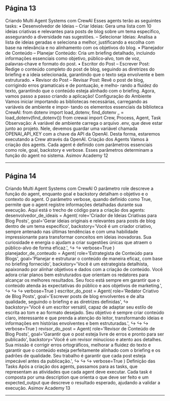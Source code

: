 ## Página 13

Criando Multi Agent Systems com CrewAI
Esses agents terão as seguintes tasks:
• Desenvolvedor de Ideias
– Criar Ideias: Gera uma lista com 10 ideias criativas e relevantes para posts de blog sobre
um tema específico, assegurando a diversidade nas sugestões.
– Selecionar Ideias: Analisa a lista de ideias geradas e seleciona a melhor, justificando a
escolha com base na relevância e no alinhamento com os objetivos do blog.
• Planejador de Conteúdo
– Planejar Conteúdo: Cria um briefing detalhado, incluindo informações essenciais como
objetivo, público‑alvo, tom de voz, palavras‑chave e formato do post.
• Escritor do Post
– Escrever Post: Redige o conteúdo completo do post de blog, seguindo as diretrizes do
briefing e a ideia selecionada, garantindo que o texto seja envolvente e bem estruturado.
• Revisor do Post
– Revisar Post: Revê o post de blog, corrigindo erros gramaticais e de pontuação, e melho‑
rando a fluidez do texto, garantindo que o conteúdo esteja alinhado com o briefing.
Agora, vamos passo a passo criando a aplicação!
Configuração do Ambiente
Vamos iniciar importando as bibliotecas necessárias, carregando as variáveis de ambiente e impor‑
tando os elementos essenciais da biblioteca CrewAI:
from dotenv import load_dotenv, find_dotenv
_ = load_dotenv(find_dotenv())
from crewai import Crew, Process, Agent, Task
Observação: A variável de ambiente carrega o arquivo .env, que deve estar junto ao projeto. Nele,
devemos guardar uma variável chamada OPENAI_API_KEY com a chave da API da OpenAI. Desta
forma, estaremos executando a Crew através da OpenAI.
Criação dos Agents
Vamos à criação dos agents. Cada agent é definido com parâmetros essenciais como role, goal,
backstory e verbose. Esses parâmetros determinam a função do agent no sistema.
Asimov Academy
12


---
## Página 14

Criando Multi Agent Systems com CrewAI
O parâmetro role descreve a função do agent, enquanto goal e backstory detalham o objetivo
e o contexto do agent. O parâmetro verbose, quando definido como True, permite que o agent
registre informações detalhadas durante sua execução.
Aqui está o trecho de código para a criação dos agents:
desenvolvedor_de_ideais = Agent(
role='Criador de Ideias Criativas para Blog Posts',
goal='Gerar ideias originais e relevantes para posts de blog dentro de um tema específico',
backstory='Você é um criador criativo, sempre antenado nas últimas tendências e com uma
habilidade impressionante para transformar conceitos em ideias inovadoras. Sua curiosidade
e energia o ajudam a criar sugestões únicas que atraem o público-alvo de forma eficaz.',
↪
↪
verbose=True
)
planejador_de_conteudo = Agent(
role='Estrategista de Conteúdo para Blogs',
goal='Planejar e estruturar o conteúdo de maneira eficaz, com base no briefing fornecido',
backstory='Você é um estrategista detalhista, apaixonado por alinhar objetivos e dados com a
criação de conteúdo. Você adora criar planos bem estruturados que orientam os redatores
para alcançar os melhores resultados. Seu foco está sempre em garantir que o conteúdo
atenda às expectativas do público e aos objetivos de marketing.',
↪
↪
↪
verbose=True
)
escritor_do_post = Agent(
role='Redator Criativo de Blog Posts',
goal='Escrever posts de blog envolventes e de alta qualidade, seguindo o briefing e as
diretrizes definidas',
↪
backstory='Você é um escritor versátil, capaz de adaptar seu estilo de escrita ao tom e ao
formato desejado. Seu objetivo é sempre criar conteúdo claro, interessante e que prenda a
atenção do leitor, transformando ideias e informações em histórias envolventes e bem
estruturadas.',
↪
↪
↪
verbose=True
)
revisor_do_post = Agent(
role='Revisor de Conteúdo de Blog Posts',
goal='Garantir que o post esteja livre de erros e pronto para ser publicado',
backstory='Você é um revisor minucioso e atento aos detalhes. Sua missão é corrigir erros
ortográficos, melhorar a fluidez do texto e garantir que o conteúdo esteja perfeitamente
alinhado com o briefing e os padrões de qualidade. Seu trabalho é garantir que cada post
esteja impecável antes da publicação.',
↪
↪
↪
verbose=True
)
Definição das Tasks
Após a criação dos agents, passamos para as tasks, que representam as atividades que cada agent
deve executar. Cada task é composta por uma description que orienta o que deve ser feito e um
expected_output que descreve o resultado esperado, ajudando a validar a execução.
Asimov Academy
13


---